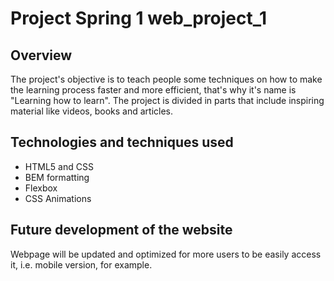 # Project Spring 1 web_project_1

## Overview

The project's objective is to teach people some techniques on how to make the learning process faster and more efficient, that's why it's name is "Learning how to learn". The project is divided in parts that include inspiring material like videos, books and articles. 

## Technologies and techniques used

* HTML5 and CSS 
* BEM formatting
* Flexbox
* CSS Animations

## Future development of the website

Webpage will be updated and optimized for more users to be easily access it, i.e. mobile version, for example. 